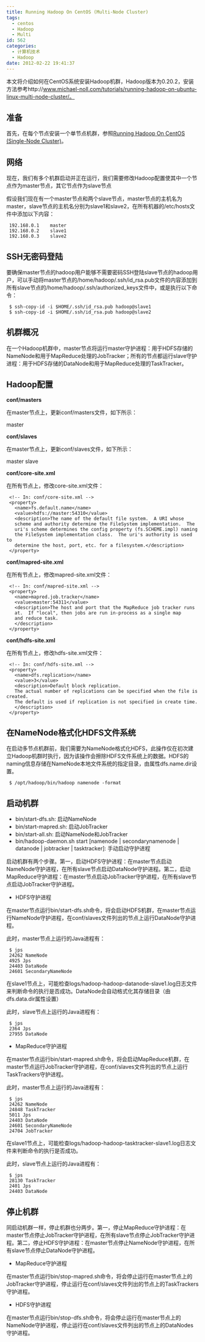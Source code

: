 ```yaml
---
title: Running Hadoop On CentOS (Multi-Node Cluster)
tags:
  - centos
  - Hadoop
  - Multi
id: 562
categories:
  - 计算机技术
  - Hadoop
date: 2012-02-22 19:41:37
---
```


本文将介绍如何在CentOS系统安装Hadoop机群，Hadoop版本为0.20.2，安装方法参考http://www.michael-noll.com/tutorials/running-hadoop-on-ubuntu-linux-multi-node-cluster/。

## 准备 ##

首先，在每个节点安装一个单节点机群，参照[Running Hadoop On CentOS (Single-Node Cluster)](archives/556)。

## 网络 ##

现在，我们有多个机群启动并正在运行，我们需要修改Hadoop配置使其中一个节点作为master节点，其它节点作为slave节点

假设我们现在有一个master节点和两个slave节点，master节点的主机名为master，slave节点的主机名分别为slave1和slave2，在所有机器的/etc/hosts文件中添加以下内容：

```
 192.168.0.1    master
 192.168.0.2    slave1
 192.168.0.3    slave2
```


<!--more-->


## SSH无密码登陆 ##

要确保master节点的hadoop用户能够不需要密码SSH登陆slave节点的hadoop用户，可以手动将master节点的/home/hadoop/.ssh/id_rsa.pub文件的内容添加到所有slave节点的/home/hadoop/.ssh/authorized_keys文件中，或是执行以下命令：

```
 $ ssh-copy-id -i $HOME/.ssh/id_rsa.pub hadoop@slave1
 $ ssh-copy-id -i $HOME/.ssh/id_rsa.pub hadoop@slave2
```

## 机群概况 ##

在一个Hadoop机群中，master节点将运行master守护进程：用于HDFS存储的NameNode和用于MapReduce处理的JobTracker；所有的节点都运行slave守护进程：用于HDFS存储的DataNode和用于MapReduce处理的TaskTracker。

## Hadoop配置 ##

**conf/masters**

在master节点上，更新conf/masters文件，如下所示：

 master

**conf/slaves**

在master节点上，更新conf/slaves文件，如下所示：

 master
 slave

**conf/core-site.xml**

在所有节点上，修改core-site.xml文件：

```
 <!-- In: conf/core-site.xml -->
 <property>
   <name>fs.default.name</name>
   <value>hdfs://master:54310</value>
   <description>The name of the default file system.  A URI whose
   scheme and authority determine the FileSystem implementation.  The
   uri's scheme determines the config property (fs.SCHEME.impl) naming
   the FileSystem implementation class.  The uri's authority is used to
   determine the host, port, etc. for a filesystem.</description>
 </property>
```

**conf/mapred-site.xml**

在所有节点上，修改mapred-site.xml文件：

```
 <!-- In: conf/mapred-site.xml -->
 <property>
   <name>mapred.job.tracker</name>
   <value>master:54311</value>
   <description>The host and port that the MapReduce job tracker runs
   at.  If "local", then jobs are run in-process as a single map
   and reduce task.
   </description>
 </property>
```

**conf/hdfs-site.xml**

在所有节点上，修改hdfs-site.xml文件：

```
 <!-- In: conf/hdfs-site.xml -->
 <property>
   <name>dfs.replication</name>
   <value>3</value>
   <description>Default block replication.
   The actual number of replications can be specified when the file is created.
   The default is used if replication is not specified in create time.
   </description>
 </property>
```

## 在NameNode格式化HDFS文件系统 ##

在启动多节点机群前，我们需要为NameNode格式化HDFS，此操作仅在初次建立Hadoop机群时执行，因为该操作会擦除HDFS文件系统上的数据。HDFS的naming信息存储在NameNode本地文件系统的指定目录，由属性dfs.name.dir设置。

```
 $ /opt/hadoop/bin/hadoop namenode -format
```

## 启动机群 ##

* bin/start-dfs.sh: 启动NameNode
* bin/start-mapred.sh: 启动JobTracker
* bin/start-all.sh: 启动NameNode和JobTracker
* bin/hadoop-daemon.sh start [namenode | secondarynamenode | datanode | jobtracker | tasktracker]: 手动启动守护进程

启动机群有两个步骤。第一，启动HDFS守护进程：在master节点启动NameNode守护进程，在所有slave节点启动DataNode守护进程。第二，启动MapReduce守护进程：在master节点启动JobTracker守护进程，在所有slave节点启动JobTracker守护进程。

* HDFS守护进程

在master节点运行bin/start-dfs.sh命令，将会启动HDFS机群，在master节点运行NameNode守护进程，在conf/slaves文件列出的节点上运行DataNode守护进程。

此时，master节点上运行的Java进程有：

```
 $ jps
 24262 NameNode
 4925 Jps
 24403 DataNode
 24601 SecondaryNameNode
```

在slave1节点上，可能检查logs/hadoop-hadoop-datanode-slave1.log日志文件来判断命令的执行是否成功。DataNode会自动格式化其存储目录（由dfs.data.dir属性设置）

此时，slave节点上运行的Java进程有：

```
 $ jps
 2364 Jps
 27955 DataNode
```

* MapReduce守护进程

在master节点运行bin/start-mapred.sh命令，将会启动MapReduce机群，在master节点运行JobTracker守护进程，在conf/slaves文件列出的节点上运行TaskTrackers守护进程。

此时，master节点上运行的Java进程有：

```
 $ jps
 24262 NameNode
 24848 TaskTracker
 5011 Jps
 24403 DataNode
 24601 SecondaryNameNode
 24704 JobTracker
```

在slave1节点上，可能检查logs/hadoop-hadoop-tasktracker-slave1.log日志文件来判断命令的执行是否成功。

此时，slave节点上运行的Java进程有：

```
 $ jps
 28130 TaskTracker
 2401 Jps
 24403 DataNode
```

## 停止机群 ##

同启动机群一样，停止机群也分两步。第一，停止MapReduce守护进程：在master节点停止JobTracker守护进程，在所有slave节点停止JobTracker守护进程。第二，停止HDFS守护进程：在master节点停止NameNode守护进程，在所有slave节点停止DataNode守护进程。

* MapReduce守护进程

在master节点运行bin/stop-mapred.sh命令，将会停止运行在master节点上的JobTracker守护进程，停止运行在conf/slaves文件列出的节点上的TaskTrackers守护进程。

* HDFS守护进程

在master节点运行bin/stop-dfs.sh命令，将会停止运行在master节点上的NameNode守护进程，停止运行在conf/slaves文件列出的节点上的DataNodes守护进程。